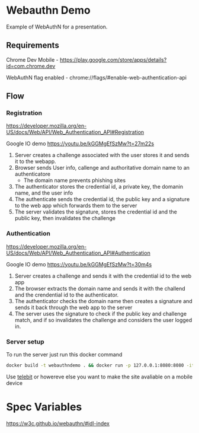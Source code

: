 # Webauthn Demo

Example of WebAuthN for a presentation.

## Requirements

Chrome Dev Mobile - https://play.google.com/store/apps/details?id=com.chrome.dev

WebAuthN flag enabled - chrome://flags/#enable-web-authentication-api

## Flow

### Registration

https://developer.mozilla.org/en-US/docs/Web/API/Web_Authentication_API#Registration

Google IO demo https://youtu.be/kGGMgEfSzMw?t=27m22s

1. Server creates a challenge associated with the user stores it and sends it to the webapp.
2. Browser sends User info, callenge and authoritative domain name to an authenticatore
    * The domain name prevents phishing sites
3. The authenticator stores the credential id, a private key, the domanin name, and the user info
4. The authenticate sends the credential id, the public key and a signature to the web app which forwards them to the server
5. The server validates the signature, stores the credential id and the public key, then invalidates the challenge

### Authentication

https://developer.mozilla.org/en-US/docs/Web/API/Web_Authentication_API#Authentication

Google IO demo https://youtu.be/kGGMgEfSzMw?t=30m4s

1. Server creates a challenge and sends it with the credential id to the web app
2. The browser extracts the domain name and sends it with the challend and the crendential id to the authenticator.
3. The authenticator checks the domain name then creates a signature and sends it back through the web app to the server
4. The server uses the signature to check if the public key and challenge match, and if so invalidates the challenge and considers the user logged in.

### Server setup

To run the server just run this docker command

```bash
docker build -t webauthndemo . && docker run -p 127.0.0.1:8080:8080 -it webauthndemo
```

Use [telebit](https://telebit.cloud/) or howereve else you want to make the site avaliable on a mobile device


# Spec Variables

https://w3c.github.io/webauthn/#idl-index
